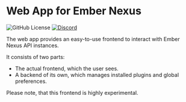 # Web App for Ember Nexus

![GitHub License](https://img.shields.io/github/license/ember-nexus/app-web)
[![Discord](https://img.shields.io/discord/1135243882360221787?logo=discord&label=Discord&color=%235865f2)](https://discord.gg/qbQFBrJrRC)

The web app provides an easy-to-use frontend to interact with Ember Nexus API instances.

It consists of two parts:
- The actual frontend, which the user sees.
- A backend of its own, which manages installed plugins and global preferences.

Please note, that this frontend is highly experimental.
